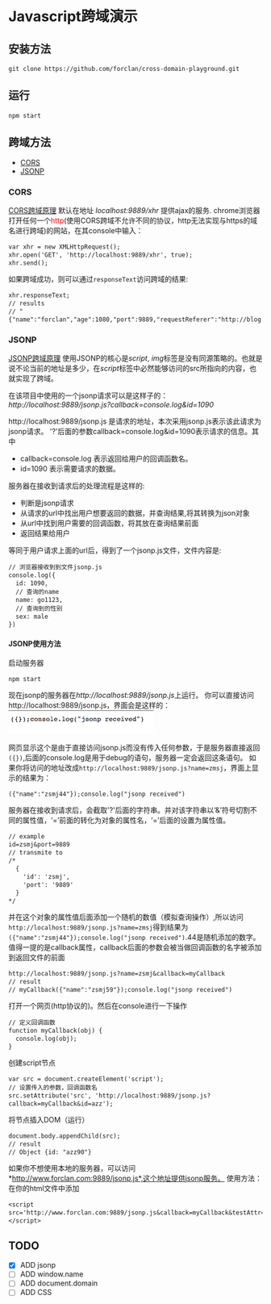 # Javascript跨域演示

## 安装方法
```
git clone https://github.com/forclan/cross-domain-playground.git
```

## 运行
```
npm start
```

## 跨域方法
* [CORS](#CORS)
* [JSONP](#JSONP)

### <span id="CORS">CORS</span>

[CORS跨域原理](https://developer.mozilla.org/zh-CN/docs/Web/HTTP/Access_control_CORS)
默认在地址 *localhost:9889/xhr* 提供ajax的服务.
chrome浏览器打开任何一个<font color=red>http</font>(使用CORS跨域不允许不同的协议，http无法实现与https的域名进行跨域)的网站，在其console中输入：
```
var xhr = new XMLHttpRequest();
xhr.open('GET', 'http://localhost:9889/xhr', true);
xhr.send();
```
如果跨域成功，则可以通过`responseText`访问跨域的结果:
```
xhr.responseText;
// results
// "{"name":"forclan","age":1080,"port":9889,"requestReferer":"http://blog.csdn.net/fdipzone/article/details/46390573"}"
```

### <span id="JSONP">JSONP</span>

[JSONP跨域原理](http://stackoverflow.com/questions/2067472/what-is-jsonp-all-about)
使用JSONP的核心是*script*, *img*标签是没有同源策略的。也就是说不论当前的地址是多少，在*script*标签中必然能够访问的src所指向的内容，也就实现了跨域。

在该项目中使用的一个jsonp请求可以是这样子的：
*http://localhost:9889/jsonp.js?callback=console.log&id=1090*

http://localhost:9889/jsonp.js 是请求的地址，本次采用jsonp.js表示该此请求为jsonp请求。
'?'后面的参数callback=console.log&id=1090表示请求的信息。其中
- callback=console.log 表示返回给用户的回调函数名。
- id=1090 表示需要请求的数据。

服务器在接收到请求后的处理流程是这样的:
- 判断是jsonp请求
- 从请求的url中找出用户想要返回的数据，并查询结果,将其转换为json对象
- 从url中找到用户需要的回调函数，将其放在查询结果前面
- 返回结果给用户

等同于用户请求上面的url后，得到了一个jsonp.js文件，文件内容是:
```
// 浏览器接收到到文件jsonp.js
console.log({
  id: 1090,
  // 查询的name
  name: go1123,
  // 查询到的性别
  sex: male
})
```

#### JSONP使用方法
启动服务器
```
npm start
```
现在jsonp的服务器在*http://localhost:9889/jsonp.js*上运行。
你可以直接访问http://localhost:9889/jsonp.js，界面会是这样的：
![jsonp](/images/jsonp.js-capture.png)

网页显示这个是由于直接访问jsonp.js而没有传入任何参数，于是服务器直接返回`({})`,后面的console.log是用于debug的语句，服务器一定会返回这条语句。
如果你将访问的地址改成`http://localhost:9889/jsonp.js?name=zmsj`，界面上显示的结果为：
```
({"name":"zsmj44"});console.log("jsonp received")
```
服务器在接收到请求后，会截取'?'后面的字符串。并对该字符串以‘&’符号切割不同的属性值，‘=’前面的转化为对象的属性名，‘=’后面的设置为属性值。
```
// example
id=zsmj&port=9889
// transmite to 
/*
  {
    'id': 'zsmj',
    'port': '9889'
  }
*/
```
并在这个对象的属性值后面添加一个随机的数值（模拟查询操作）,所以访问`http://localhost:9889/jsonp.js?name=zmsj`得到结果为`({"name":"zsmj44"});console.log("jsonp received")`.44是随机添加的数字。
值得一提的是callback属性，callback后面的参数会被当做回调函数的名字被添加到返回文件的前面
```
http://localhost:9889/jsonp.js?name=zsmj&callback=myCallback
// result
// myCallback({"name":"zsmj59"});console.log("jsonp received")
```
打开一个网页(http协议的)。然后在console进行一下操作
```
// 定义回调函数
function myCallback(obj) {
  console.log(obj);
}
```
创建script节点
```
var src = document.createElement('script');
// 设置传入的参数，回调函数名
src.setAttribute('src', 'http://localhost:9889/jsonp.js?callback=myCallback&id=azz');
```
将节点插入DOM（运行）
```
document.body.appendChild(src);
// result
// Object {id: "azz90"}
```

如果你不想使用本地的服务器，可以访问*http://www.forclan.com:9889/jsonp.js*,这个地址提供jsonp服务。
使用方法：在你的html文件中添加
```
<script src='http://www.forclan.com:9889/jsonp.js&callback=myCallback&testAttr=13'></script>
```
## TODO
- [x] ADD jsonp
- [ ] ADD window.name
- [ ] ADD document.domain
- [ ] ADD CSS